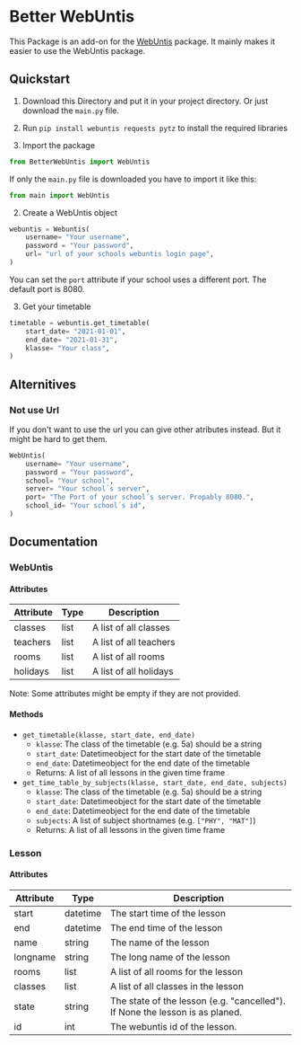# Better WebUntis
This Package is an add-on for the [WebUntis](https://github.com/python-webuntis/python-webuntis) package. It mainly makes it easier to use the WebUntis package.


## Quickstart
1. Download this Directory and put it in your project directory. Or just download the `main.py` file.
2. Run `pip install webuntis requests pytz` to install the required libraries

1. Import the package
```python
from BetterWebUntis import WebUntis
```
If only the `main.py` file is downloaded you have to import it like this:
```python
from main import WebUntis
``` 

2. Create a WebUntis object
```python
webuntis = Webuntis(
    username= "Your username",
    password = "Your password",
    url= "url of your schools webuntis login page",
)
```
You can set the `port` attribute if your school uses a different port. The default port is 8080.

3. Get your timetable
```python
timetable = webuntis.get_timetable(
    start_date= "2021-01-01",
    end_date= "2021-01-31",
    klasse= "Your class",
)
```

## Alternitives
### Not use Url
If you don't want to use the url you can give other atributes instead. But it might be hard to get them. 
```python
WebUntis(
    username= "Your username",
    password = "Your password",
    school= "Your school",
    server= "Your school´s server",
    port= "The Port of your school´s server. Propably 8080.",
    school_id= "Your school´s id",
)
```


## Documentation
### WebUntis
#### Attributes
| Attribute | Type | Description |
| --- | --- | --- |
| classes | list | A list of all classes |
| teachers | list | A list of all teachers |
| rooms | list | A list of all rooms |
| holidays | list | A list of all holidays |

Note: Some attributes might be empty if they are not provided.

#### Methods
- `get_timetable(klasse, start_date, end_date)`
    - `klasse`: The class of the timetable (e.g. 5a) should be a string
    - `start_date`: Datetimeobject for the start date of the timetable
    - `end_date`: Datetimeobject for the end date of the timetable
    - Returns: A list of all lessons in the given time frame
- `get_time_table_by_subjects(klasse, start_date, end_date, subjects)`
    - `klasse`: The class of the timetable (e.g. 5a) should be a string
    - `start_date`: Datetimeobject for the start date of the timetable
    - `end_date`: Datetimeobject for the end date of the timetable
    - `subjects`: A list of subject shortnames (e.g. `["PHY", "MAT"]`)
    - Returns: A list of all lessons in the given time frame

### Lesson
#### Attributes
| Attribute | Type | Description                                                                  |
|-----------| --- |------------------------------------------------------------------------------|
| start     | datetime | The start time of the lesson                                                 |
| end       | datetime | The end time of the lesson                                                   |
| name      | string | The name of the lesson                                                       |
| longname  | string | The long name of the lesson                                                  |
| rooms     | list | A list of all rooms for the lesson                                           |
| classes   | list | A list of all classes in the lesson                                          |
|state | string | The state of the lesson (e.g. "cancelled"). If None the lesson is as planed. |
| id | int | The webuntis id of the lesson.                                               |

